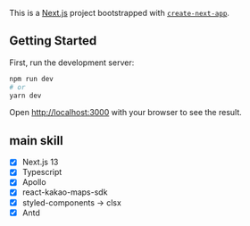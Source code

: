 This is a [Next.js](https://nextjs.org/) project bootstrapped with [`create-next-app`](https://github.com/vercel/next.js/tree/canary/packages/create-next-app).

## Getting Started

First, run the development server:

```bash
npm run dev
# or
yarn dev
```

Open [http://localhost:3000](http://localhost:3000) with your browser to see the result.

## main skill

- [x] Next.js 13
- [x] Typescript
- [x] Apollo
- [x] react-kakao-maps-sdk
- [x] styled-components -> clsx
- [x] Antd
